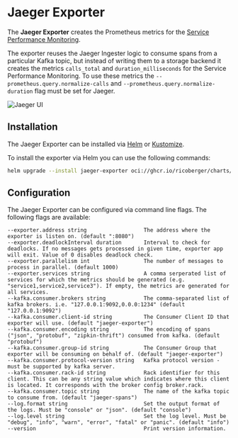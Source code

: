 # Jaeger Exporter

The **Jaeger Exporter** creates the Prometheus metrics for the
[Service Performance Monitoring](https://www.jaegertracing.io/docs/1.37/spm/).

The exporter reuses the Jaeger Ingester logic to consume spans from a particular
Kafka topic, but instead of writing them to a storage backend it creates the
metrics `calls_total` and `duration_milliseconds` for the Service Performance
Monitoring. To use these metrics the `--prometheus.query.normalize-calls` and
`--prometheus.query.normalize-duration` flag must be set for Jaeger.

![Jaeger UI](./assets/screenshot.png)

## Installation

The Jaeger Exporter can be installed via [Helm](https://helm.sh/) or
[Kustomize](https://kustomize.io).

To install the exporter via Helm you can use the following commands:

```sh
helm upgrade --install jaeger-exporter oci://ghcr.io/ricoberger/charts/jaeger-exporter --version <VERSION>
```

## Configuration

The Jaeger Exporter can be configured via command line flags. The following
flags are available:

```
--exporter.address string                  The address where the exporter is listen on. (default ":8080")
--exporter.deadlockInterval duration       Interval to check for deadlocks. If no messages gets processed in given time, exporter app will exit. Value of 0 disables deadlock check.
--exporter.parallelism int                 The number of messages to process in parallel. (default 1000)
--exporter.services string                 A comma serperated list of services for which the metrics should be generated (e.g. "service1,service2,service3"). If empty, the metrics are generated for all services.
--kafka.consumer.brokers string            The comma-separated list of kafka brokers. i.e. "127.0.0.1:9092,0.0.0:1234" (default "127.0.0.1:9092")
--kafka.consumer.client-id string          The Consumer Client ID that exporter will use. (default "jaeger-exporter")
--kafka.consumer.encoding string           The encoding of spans ("json", "protobuf", "zipkin-thrift") consumed from kafka. (default "protobuf")
--kafka.consumer.group-id string           The Consumer Group that exporter will be consuming on behalf of. (default "jaeger-exporter")
--kafka.consumer.protocol-version string   Kafka protocol version - must be supported by kafka server.
--kafka.consumer.rack-id string            Rack identifier for this client. This can be any string value which indicates where this client is located. It corresponds with the broker config broker.rack.
--kafka.consumer.topic string              The name of the kafka topic to consume from. (default "jaeger-spans")
--log.format string                        Set the output format of the logs. Must be "console" or "json". (default "console")
--log.level string                         Set the log level. Must be "debug", "info", "warn", "error", "fatal" or "panic". (default "info")
--version                                  Print version information.
```

